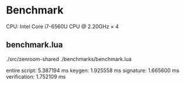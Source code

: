 # Benchmark

CPU: Intel Core i7-6560U CPU @ 2.20GHz × 4

## benchmark.lua

./src/zenroom-shared ./benchmarks/benchmark.lua

entire script:  5.387194 ms
keygen:         1.925558 ms
signature:      1.665600 ms
verification:   1.752109 ms
